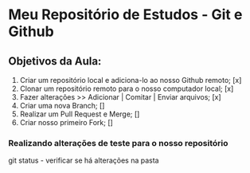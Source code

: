 # Meu Repositório de Estudos - Git e Github

## Objetivos da Aula:
1. Criar um repositório local e adiciona-lo ao nosso Github remoto; [x]
2. Clonar um repositório remoto para o nosso computador local; [x]
3. Fazer alterações >> Adicionar | Comitar | Enviar arquivos; [x]
4. Criar uma nova Branch; []
5. Realizar um Pull Request e Merge; []
6. Criar nosso primeiro Fork; []

### Realizando alterações de teste para o nosso repositório
git status - verificar se há alterações na pasta